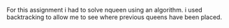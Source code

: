 For this assignment i had to solve nqueen using an algorithm. i used backtracking to allow me to see where previous queens have been placed.